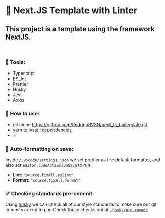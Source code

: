 # 👕 Next.JS Template with Linter

## This project is a template using the framework NextJS.

<br>

### 🔨 Tools:

- Typescript
- ESLint
- Prettier 
- Husky
- Jest
- Axios

### 🤺 How to use:

- git clone https://github.com/RodrigoRVSN/next_ts_boilerplate.git
- yarn to install dependencies
- ✅

### 🤖 Auto-formatting on save:

Inside `/.vscode/settings.json` we set prettier as the default formatter, and also set `editor.codeActionsOnSave` to run:

- **Lint:** `"source.fixAll.eslint"`
- **Format:** `"source.fixAll.format"`

### ✅ Checking standards pre-commit:

Using [husky](https://www.npmjs.com/package/husky) we can check all of our style standards to make sure our git commits are up to par. Check those checks out at [`.husky/pre-commit`](.husky/pre-commit)

